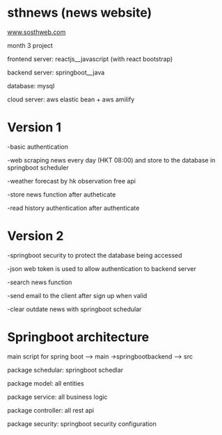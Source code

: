 # sthnews (news website)
www.sosthweb.com

month 3 project 

frontend server: reactjs__javascript (with react bootstrap)

backend server: springboot__java

database: mysql

cloud server: aws elastic bean + aws amilify


# Version 1
-basic authentication

-web scraping news every day (HKT 08:00) and store to the database in springboot scheduler

-weather forecast by hk observation free api

-store news function after autheticate

-read history authentication after authenticate

# Version 2
-springboot security to protect the database being accessed 

-json web token is used to allow authentication to backend server

-search news function

-send email to the client after sign up when valid

-clear outdate news with springboot schedular

# Springboot architecture
main script for spring boot --> main ->springbootbackend --> src

package schedular: springboot schedlar

package model: all entities

package service: all business logic

package controller: all rest api

package security: springboot security configuration


